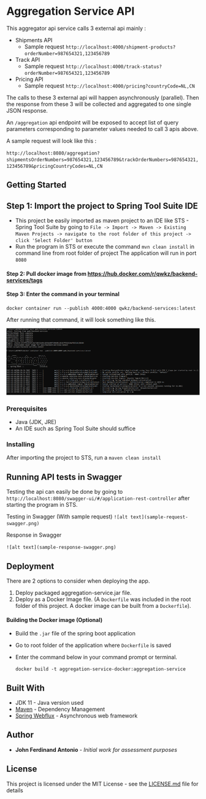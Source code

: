 # Aggregation Service API

This aggregator api service calls 3 external api mainly :
* Shipments API 
	* Sample request `http://localhost:4000/shipment-products?orderNumber=987654321,123456789`
* Track API
	* Sample request `http://localhost:4000/track-status?orderNumber=987654321,123456789`
* Pricing API 
	* Sample request `http://localhost:4000/pricing?countryCode=NL,CN`

The calls to these 3 external api will happen asynchronously (parallel). Then the response from these 3 will be collected and aggregated to one single JSON response.

An `/aggregation` api endpoint will be exposed to accept list of query parameters corresponding to parameter values needed to call 3 apis above.

A sample request will look like this : 

`http://localhost:8080/aggregation?shipmentsOrderNumbers=987654321,123456789&trackOrderNumbers=987654321,123456789&pricingCountryCodes=NL,CN`

## Getting Started

## Step 1: Import the project to Spring Tool Suite IDE
* This project be easily imported as maven project to an IDE like STS - Spring Tool Suite by going to ``` File -> Import -> Maven -> Existing Maven Projects -> navigate to the root folder of this project -> click 'Select Folder' button ```
* Run the program in STS or execute the command ```mvn clean install``` in command line from root folder of project
  The application will run in port ```8080```

#### Step 2: Pull docker image from https://hub.docker.com/r/qwkz/backend-services/tags

#### Step 3: Enter the command in your terminal

`docker container run --publish 4000:4000 qwkz/backend-services:latest`

After running that command, it will look something like this.

  ![](docker-running.png)

### Prerequisites
* Java (JDK, JRE)
* An IDE such as Spring Tool Suite should suffice


### Installing

After importing the project to STS, run a `maven clean install`


## Running API tests in Swagger

Testing the api can easily be done by going to `http://localhost:8080/swagger-ui/#/application-rest-controller` after starting the program in STS.

Testing in Swagger (With sample request)
`
	![alt text](sample-request-swagger.png)
`

Response in Swagger

`
	![alt text](sample-response-swagger.png)
`

## Deployment

There are 2 options to consider when deploying the app.
1. Deploy packaged aggregation-service.jar file. 
2. Deploy as a Docker Image file.
   (A `Dockerfile` was included in the root folder of this project. A docker image can be built from a `Dockerfile`).
   
#### Building the Docker image (Optional) 
* Build the ```.jar``` file of the spring boot application
* Go to root folder of the application where `Dockerfile` is saved
* Enter the command below in your command prompt or terminal.

      docker build -t aggregation-service-docker:aggregation-service

## Built With

* JDK 11 - Java version used
* [Maven](https://maven.apache.org/) - Dependency Management
* [Spring Webflux](https://docs.spring.io/spring-framework/docs/current/reference/html/web-reactive.html) - Asynchronous web framework 

## Author

* **John Ferdinand Antonio** - *Initial work for assessment purposes* 

## License

This project is licensed under the MIT License - see the [LICENSE.md](LICENSE.md) file for details

